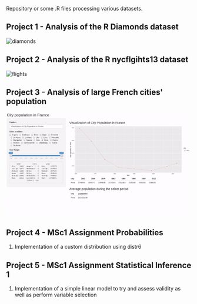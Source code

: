 Repository or some .R files processing various datasets.

## Project 1 - Analysis of the R Diamonds dataset

![diamonds](./assets/diamonds.gif)

## Project 2 - Analysis of the R nycflgihts13 dataset

![flights](./assets/flights.gif)

## Project 3 - Analysis of large French cities' population

![pop](./assets/french_population.gif)

## Project 4 - MSc1 Assignment Probabilities

1. Implementation of a custom distribution using distr6

## Project 5 - MSc1 Assignment Statistical Inference 1

1. Implementation of a simple linear model to try and assess validity as well as perform variable selection
